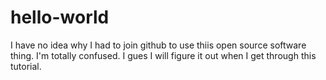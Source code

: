 # hello-world

I have no idea why I had to join github to use thiis open source software thing. I'm totally confused. I gues I will figure it out when I get through this tutorial.

